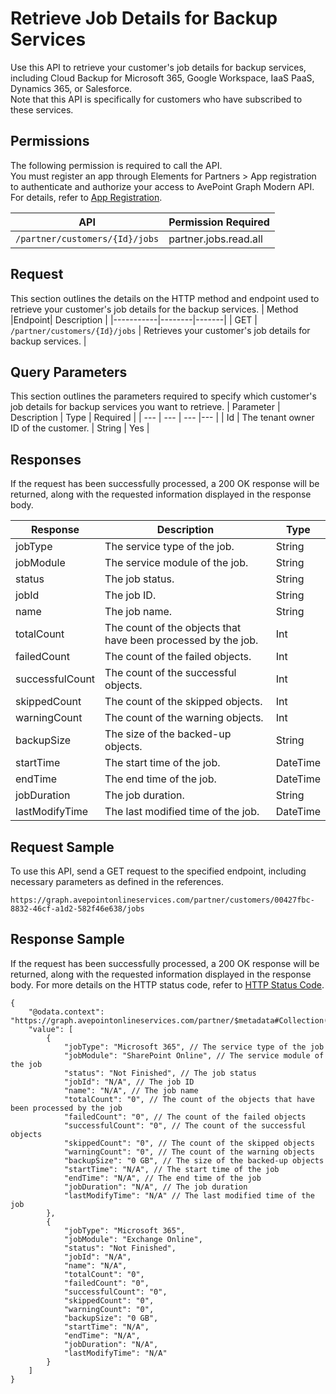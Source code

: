 # Retrieve Job Details for Backup Services

Use this API to retrieve your customer's job details for backup services, including Cloud Backup for Microsoft 365, Google Workspace, IaaS PaaS, Dynamics 365, or Salesforce.<br>Note that this API is specifically for customers who have subscribed to these services.

## Permissions  

The following permission is required to call the API.  
You must register an app through Elements for Partners > App registration to authenticate and authorize your access to AvePoint Graph Modern API. For details, refer to [App Registration](https://cdn.avepoint.com/assets/apelements-webhelp/avepoint-elements-for-partners/index.htm#!Documents/appregistration.htm).

| API |Permission Required |
|-----------|--------|
| `/partner/customers/{Id}/jobs` | partner.jobs.read.all |  


## Request
This section outlines the details on the HTTP method and endpoint used to retrieve your customer's job details for the backup services.
| Method |Endpoint| Description |
|-----------|--------|-------|
| GET | `/partner/customers/{Id}/jobs` | Retrieves your customer's job details for backup services. |


## Query Parameters
This section outlines the parameters required to specify which customer's job details for backup services you want to retrieve.
| Parameter | Description | Type | Required |
| --- | --- | --- |--- |
| Id | The tenant owner ID of the customer. | String | Yes |

## Responses

If the request has been successfully processed, a 200 OK response will be returned, along with the requested information displayed in the response body.

| Response | Description | Type |
| --- | --- | --- |
| jobType | The service type of the job. | String |
| jobModule | The service module of the job. | String |
| status | The job status. | String |
| jobId | The job ID. | String |
| name | The job name. | String |
| totalCount | The count of the objects that have been processed by the job. | Int |
| failedCount | The count of the failed objects. | Int |
| successfulCount | The count of the successful objects. | Int |
| skippedCount | The count of the skipped objects. | Int |
| warningCount | The count of the warning objects. | Int |
| backupSize | The size of the backed-up objects. | String |
| startTime | The start time of the job. | DateTime |
| endTime | The end time of the job. | DateTime |
| jobDuration | The job duration. | String |
| lastModifyTime | The last modified time of the job. | DateTime |

## Request Sample
To use this API, send a GET request to the specified endpoint, including necessary parameters as defined in the references.
```
https://graph.avepointonlineservices.com/partner/customers/00427fbc-8832-46cf-a1d2-582f46e638/jobs
```
## Response Sample 
If the request has been successfully processed, a 200 OK response will be returned, along with the requested information displayed in the response body. For more details on the HTTP status code, refer to [HTTP Status Code](/docs/use-avepoint-graph-modern-API/##HTTP-Status-Code).
```
{
    "@odata.context": "https://graph.avepointonlineservices.com/partner/$metadata#Collection(Portal.Api.Model.BackUpJob)",
    "value": [
        {
            "jobType": "Microsoft 365", // The service type of the job
            "jobModule": "SharePoint Online", // The service module of the job
            "status": "Not Finished", // The job status
            "jobId": "N/A", // The job ID
            "name": "N/A", // The job name
            "totalCount": "0", // The count of the objects that have been processed by the job
            "failedCount": "0", // The count of the failed objects
            "successfulCount": "0", // The count of the successful objects
            "skippedCount": "0", // The count of the skipped objects
            "warningCount": "0", // The count of the warning objects
            "backupSize": "0 GB", // The size of the backed-up objects
            "startTime": "N/A", // The start time of the job
            "endTime": "N/A", // The end time of the job
            "jobDuration": "N/A", // The job duration
            "lastModifyTime": "N/A" // The last modified time of the job
        },
        {
            "jobType": "Microsoft 365",
            "jobModule": "Exchange Online",
            "status": "Not Finished",
            "jobId": "N/A",
            "name": "N/A",
            "totalCount": "0",
            "failedCount": "0",
            "successfulCount": "0",
            "skippedCount": "0",
            "warningCount": "0",
            "backupSize": "0 GB",
            "startTime": "N/A",
            "endTime": "N/A",
            "jobDuration": "N/A",
            "lastModifyTime": "N/A"
        }
    ]
}
```